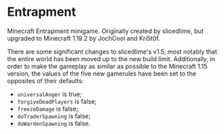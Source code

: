 # Entrapment
Minecraft Entrapment minigame. Originally created by slicedlime, but upgraded to Minecraft 1.19.2 by JochCool and Kri5t0f.

There are some significant changes to slicedlime's v1.5, most notably that the entire world has been moved up to the new build limit. Additionally, in order to make the gameplay as similar as possible to the Minecraft 1.15 version, the values of the five new gamerules have been set to the opposites of their defaults:

* `universalAnger` is true;
* `forgiveDeadPlayers` is false;
* `freezeDamage` is false;
* `doTraderSpawning` is false;
* `doWardenSpawning` is false.
